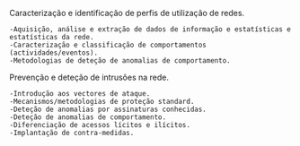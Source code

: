 Caracterização e identificação de perfis de utilização de redes.
	
	-Aquisição, análise e extração de dados de informação e estatísticas e estatísticas da rede.
	-Caracterização e classificação de comportamentos (actividades/eventos).
	-Metodologias de deteção de anomalias de comportamento.

Prevenção e deteção de intrusões na rede. 
	
	-Introdução aos vectores de ataque.
	-Mecanismos/metodologias de proteção standard.
	-Deteção de anomalias por assinaturas conhecidas.
	-Deteção de anomalias de comportamento.
	-Diferenciação de acessos lícitos e ilícitos.
	-Implantação de contra-medidas.
